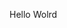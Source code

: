 Hello Wolrd










































































































































































































































































































































































































































































































































































































































































































































































































































































































































































































































































































































































































































































































































































































































































































































































































































































































































































































































































































































































































































































































































































































































































































































































































































































































































































































































































































































































































































































































































































































































